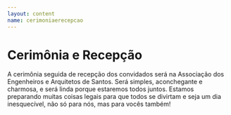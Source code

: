 ```yaml
---
layout: content
name: cerimoniaerecepcao
---
```

# Cerimônia e Recepção

<p class="text-left">A cerimônia seguida de recepção dos convidados será na Associação dos Engenheiros e Arquitetos de Santos. Será simples, aconchegante e charmosa, e será linda porque estaremos todos juntos. Estamos preparando muitas coisas legais para que todos se divirtam e seja um dia inesquecível, não só para nós, mas para vocês também!</p>

<!-- Map Section -->
<div id="map"></div>